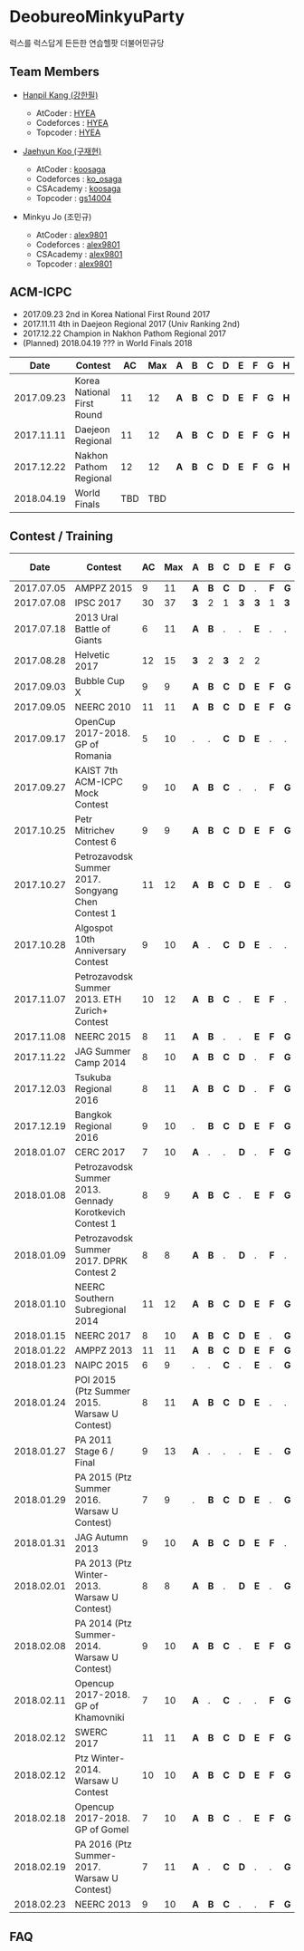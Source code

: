 # DeobureoMinkyuParty
럭스를 럭스답게 든든한 연습헬팟 더불어민규당

## Team Members
 * [Hanpil Kang (강한필)](http://kyouko.moe/)
   * AtCoder : [HYEA](https://atcoder.jp/user/hyea)
   * Codeforces : [HYEA](http://codeforces.com/profile/HYEA)
   * Topcoder : [HYEA](https://www.topcoder.com/members/HYEA)

 * [Jaehyun Koo (구재현)](http://koosaga.com/)
   * AtCoder : [koosaga](https://atcoder.jp/user/koosaga)
   * Codeforces : [ko_osaga](http://codeforces.com/profile/ko_osaga)
   * CSAcademy : [koosaga](https://csacademy.com/user/koosaga)
   * Topcoder : [gs14004](https://www.topcoder.com/members/gs14004)

 * Minkyu Jo (조민규)
   * AtCoder : [alex9801](https://atcoder.jp/user/alex9801)
   * Codeforces : [alex9801](http://codeforces.com/profile/alex9801)
   * CSAcademy : [alex9801](https://csacademy.com/user/alex9801)
   * Topcoder : [alex9801](https://www.topcoder.com/members/alex9801)

## ACM-ICPC
 * 2017.09.23 2nd in Korea National First Round 2017 
 * 2017.11.11 4th in Daejeon Regional 2017 (Univ Ranking 2nd)
 * 2017.12.22 Champion in Nakhon Pathom Regional 2017
 * (Planned) 2018.04.19 ??? in World Finals 2018

| Date       | Contest                    | AC   | Max  | A     | B     | C     | D     | E     | F     | G     | H     | I     | J     | K     | L     | M    |
| ---------- | -------------------------- | ---- | ---- | ----- | ----- | ----- | ----- | ----- | ----- | ----- | ----- | ----- | ----- | ----- | ----- | ---- |
| 2017.09.23 | Korea National First Round | 11   | 12   | **A** | **B** | **C** | **D** | **E** | **F** | **G** | **H** | **I** | .     | **K** | **L** |      |
| 2017.11.11 | Daejeon Regional           | 11   | 12   | **A** | **B** | **C** | **D** | **E** | **F** | **G** | **H** | **I** | .     | **K** | **L** |      |
| 2017.12.22 | Nakhon Pathom Regional     | 12   | 12   | **A** | **B** | **C** | **D** | **E** | **F** | **G** | **H** | **I** | **J** | **K** | **L** |      |
|2018.04.19|World Finals|TBD|TBD

## Contest / Training

|Date|Contest|AC|Max|A|B|C|D|E|F|G|H|I|J|K|L|M|Member Change?
|---|---|---|---|---|---|---|---|---|---|---|---|---|---|---|---|---|---|
|2017.07.05|AMPPZ 2015|9|11|**A**|**B**|**C**|**D**|.|**F**|**G**|**H**|.|.|**K**|**L**|||
|2017.07.08|IPSC 2017|30|37|**3**|2|1|**3**|**3**|1|**3**|**3**|**3**|1|**3**|1|**3**|hyea -> zigui|
|2017.07.18|2013 Ural Battle of Giants|6|11|**A**|**B**|.|.|**E**|.|.|**H**|**I**|**J**|.|.||hyea -> cki86201|
|2017.08.28|Helvetic 2017|12|15|**3**|2|**3**|2|2||||||||||
|2017.09.03|Bubble Cup X|9|9|**A**|**B**|**C**|**D**|**E**|**F**|**G**|**H**|**I**|||||alex9801 -> OnionPringles|
|2017.09.05|NEERC 2010|11|11|**A**|**B**|**C**|**D**|**E**|**F**|**G**|**H**|**I**|**J**|**K**||||
|2017.09.17|OpenCup 2017-2018. GP of Romania|5|10|.|.|**C**|**D**|**E**|.|.|.|**I**|**J**|.|.|||
|2017.09.27|KAIST 7th ACM-ICPC Mock Contest|9|10|**A**|**B**|**C**|.|.|**F**|**G**|**H**|.|**J**|**K**|**L**|||
|2017.10.25|Petr Mitrichev Contest 6|9|9|**A**|**B**|**C**|**D**|**E**|**F**|**G**|**H**|.|**J**|||||
|2017.10.27|Petrozavodsk Summer 2017. Songyang Chen Contest 1|11|12|**A**|**B**|**C**|**D**|**E**|.|**G**|**H**|**I**|**J**|**K**|**L**|.||
|2017.10.28|Algospot 10th Anniversary Contest|9|10|**A**|.|**C**|**D**|**E**|.|.|**H**|**I**|**J**|**K**|**L**|||
|2017.11.07|Petrozavodsk Summer 2013. ETH Zurich+ Contest|10|12|**A**|**B**|**C**|.|**E**|**F**|.|**H**|**I**|**J**|**K**|**L**|||
|2017.11.08|NEERC 2015|8|11|**A**|**B**|.|.|**E**|**F**|**G**|.|.|**J**|**K**|**L**|||
|2017.11.22|JAG Summer Camp 2014 |8|10|**A**|**B**|**C**|**D**|.|**F**|**G**|**H**|.|**J**|||||
|2017.12.03|Tsukuba Regional 2016 |8|11|**A**|**B**|**C**|**D**|.|**F**|**G**|**H**|**I**|.|.||||
|2017.12.19|Bangkok Regional 2016 |9|10|.|**B**|**C**|**D**|**E**|**F**|**G**|**H**|**I**|.|.|**L**|||
|2018.01.07|CERC 2017 |7|10|**A**|.|.|**D**|.|**F**|**G**|**H**|.|**J**|.|**L**|||
|2018.01.08|Petrozavodsk Summer 2013. Gennady Korotkevich Contest 1 |8|9|**A**|**B**|**C**|.|**E**|**F**|**G**|**H**|.|**J**|||||
|2018.01.09|Petrozavodsk Summer 2017. DPRK Contest 2 |8|8|**A**|**B**|.|**D**|.|**F**|.|**H**|**I**|**J**|**K**||||
|2018.01.10|NEERC Southern Subregional 2014 |11|12|**A**|**B**|**C**|**D**|**E**|**F**|**G**|.|**I**|**J**|**K**|.|**M**||
|2018.01.15|NEERC 2017 |8|10|**A**|**B**|**C**|**D**|**E**|.|**G**|.|**I**|.|.|**L**|||
|2018.01.22|AMPPZ 2013 |11|11|**A**|**B**|**C**|**D**|**E**|**F**|**G**|**H**|**I**|**J**|**K**||||
|2018.01.23|NAIPC 2015 |6|9|.|.|**C**|.|**E**|.|**G**|**H**|**I**|**J**|||||
|2018.01.24|POI 2015 (Ptz Summer 2015. Warsaw U Contest) |8|11|**A**|**B**|**C**|**D**|**E**|.|.|**H**|**I**|.|**K**||||
|2018.01.27|PA 2011 Stage 6 / Final |9|13|**A**|.|.|.|**E**|.|**G**|**H**|**I**|**J**|**K**|**L**|**M**||
|2018.01.29|PA 2015 (Ptz Summer 2016. Warsaw U Contest) |7|9|.|**B**|**C**|**D**|**E**|.|**G**|**H**|.|**J**|||||
|2018.01.31|JAG Autumn 2013 |9|10|**A**|**B**|**C**|**D**|**E**|**F**|.|**H**|**I**|**J**|||||
|2018.02.01|PA 2013 (Ptz Winter-2013. Warsaw U Contest)|8|8|**A**|**B**|.|**D**|**E**|.|**G**|**H**|**I**|.|**K**||||
|2018.02.08|PA 2014 (Ptz Summer-2014. Warsaw U Contest)|9|10|**A**|**B**|**C**|.|**E**|**F**|**G**|**H**|**I**|**J**|.||||
|2018.02.11|Opencup 2017-2018. GP of Khamovniki|7|10|**A**|.|**C**|.|.|**F**|**G**|**H**|**I**|.|**K**||||
|2018.02.12|SWERC 2017 |11|11|**A**|**B**|**C**|**D**|**E**|**F**|**G**|**H**|**I**|**J**|**K**||||
|2018.02.12|Ptz Winter-2014. Warsaw U Contest |10|10|**A**|**B**|**C**|**D**|**E**|**F**|**G**|**H**|**I**|**J**||||
|2018.02.18|Opencup 2017-2018. GP of Gomel |7|10|**A**|**B**|**C**|.|**E**|**F**|**G**|.|.|**J**|.|||
|2018.02.19|PA 2016 (Ptz Summer-2017. Warsaw U Contest) |7|11|**A**|.|**C**|**D**|.|.|**G**|**H**|.|**J**|**K**|||
|2018.02.23|NEERC 2013 |9|10|**A**|**B**|**C**|.|.|**F**|**G**|**H**|**I**|**J**|**K**|||


## FAQ
